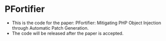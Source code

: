 # PFortifier

- This is the code for the paper: PFortifier: Mitigating PHP Object Injection through Automatic Patch Generation.
- The code will be released after the paper is accepted.

